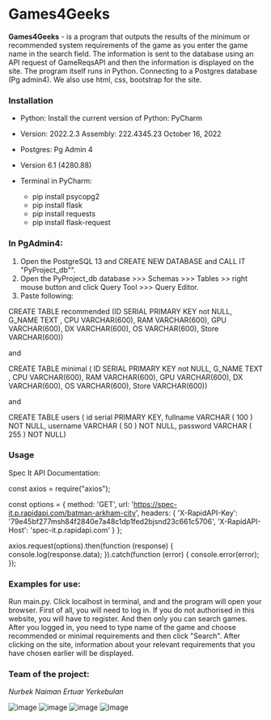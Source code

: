 # Games4Geeks
**Games4Geeks** - is a program that outputs the results of the minimum or recommended system requirements of the game as you enter the game name in the search field.
The information is sent to the database using an API request of GameReqsAPI and then the information is displayed on the site. 
The program itself runs in Python. Connecting to a Postgres database (Pg admin4). We also use html, css, bootstrap for the site.

### Installation
- Python: Install the current version of Python: PyCharm
- Version: 2022.2.3 Assembly: 222.4345.23 October 16, 2022
- Postgres: Pg Admin 4
- Version 6.1 (4280.88)
- Terminal in PyCharm:

	- pip install psycopg2
	- pip install flask
	- pip install requests
	- pip install flask-request

### In PgAdmin4:
1. Open the PostgreSQL 13 and CREATE NEW DATABASE and CALL IT "PyProject_db"".
2. Open the PyProject_db database >>> Schemas >>> Tables >> right mouse button and click Query Tool >>> Query Editor.
3. Paste following: 

CREATE TABLE recommended (ID SERIAL PRIMARY KEY not NULL, G_NAME TEXT , CPU VARCHAR(600), RAM VARCHAR(600), GPU VARCHAR(600), DX VARCHAR(600), OS VARCHAR(600), Store VARCHAR(600))

and

CREATE TABLE minimal (
	ID SERIAL PRIMARY KEY not NULL,
	G_NAME TEXT , CPU VARCHAR(600),
	RAM VARCHAR(600), GPU VARCHAR(600),
	DX VARCHAR(600), OS VARCHAR(600),
	Store VARCHAR(600))

and

CREATE TABLE users (
	id serial PRIMARY KEY,
	fullname VARCHAR ( 100 ) NOT NULL,
	username VARCHAR ( 50 ) NOT NULL,
	password VARCHAR ( 255 ) NOT NULL)

### Usage
Spec It API Documentation:

const axios = require("axios");

const options = {
  method: 'GET',
  url: 'https://spec-it.p.rapidapi.com/batman-arkham-city',
  headers: {
    'X-RapidAPI-Key': '79e45bf277msh84f2840e7a48c1dp1fed2bjsnd23c661c5706',
    'X-RapidAPI-Host': 'spec-it.p.rapidapi.com'
  }
};

axios.request(options).then(function (response) {
	console.log(response.data);
}).catch(function (error) {
	console.error(error);
});


### Examples for use:
Run main.py.
Click localhost in terminal, and and the program will open your browser. First of all, you will need to log in. If you
do not authorised in this website, you will have to register. And then only you can search games.
After you logged in, you need to type name of the game and choose recommended or minimal requirements and then click "Search".
After clicking on the site, information about your relevant requirements that you have chosen earlier will be displayed.

### Team of the project:
*Nurbek Naiman*
*Ertuar Yerkebulan*

![image](https://user-images.githubusercontent.com/92390698/198972245-1701b8ec-fd18-40a7-bbea-60fb66558287.png)
![image](https://user-images.githubusercontent.com/92390698/198972298-9a03c5a5-0d14-4b16-8e14-5a35f93bc71e.png)
![image](https://user-images.githubusercontent.com/92390698/198972340-0e327ca7-0cf5-44a9-b109-d16df94da0a4.png)
![image](https://user-images.githubusercontent.com/92390698/198972444-b42826cf-700a-4d5a-bc45-d196ddd14da1.png)

